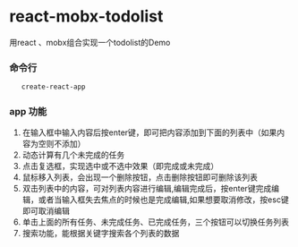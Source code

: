 # react-mobx-todolist
用react  、mobx组合实现一个todolist的Demo

### 命令行
```sh
   create-react-app
```


### app 功能
1. 在输入框中输入内容后按enter键，即可把内容添加到下面的列表中（如果内容为空则不添加）
2. 动态计算有几个未完成的任务
3. 点击复选框，实现选中或不选中效果（即完成或未完成）
4. 鼠标移入列表，会出现一个删除按钮，点击删除按钮即可删除该列表
5. 双击列表中的内容，可对列表内容进行编辑,编辑完成后，按enter键完成编辑，或者当输入框失去焦点的时候也是完成编辑,如果想要取消修改，按esc键即可取消编辑
6. 单击上面的所有任务、未完成任务、已完成任务，三个按钮可以切换任务列表
7. 搜索功能，能根据关键字搜索各个列表的数据